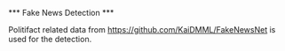 *** Fake News Detection ***

Politifact related data from https://github.com/KaiDMML/FakeNewsNet is used for the detection.
